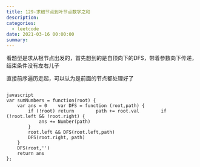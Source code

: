```yaml
---
title: 129-求根节点到叶节点数字之和
description: 
categories:
  - leetcode
date: 2021-03-16 00:00:00
summary: 
---
```


看题型是求从根节点出发的，首先想到的是自顶向下的DFS，带着参数向下传递，结束条件没有左右儿子

直接前序遍历走起，可以认为是前面的节点都处理好了

```

javascript
var sumNumbers = function(root) {
    var ans = 0    var DFS = function (root,path) {
        if (!root) return        path += root.val        if (!root.left && !root.right) {
            ans += Number(path)
        }
        root.left && DFS(root.left,path)
        DFS(root.right, path)
    }
    DFS(root,'')
    return ans
};
```

